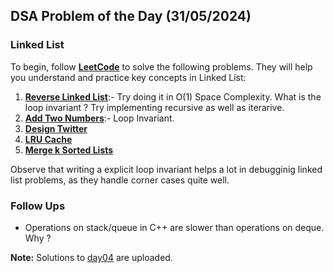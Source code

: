 ## DSA Problem of the Day (31/05/2024)

### Linked List

To begin, follow **[LeetCode](https://leetcode.com/)** to solve the following problems. They will help you understand and practice key concepts in Linked List:

1. **[Reverse Linked List](https://leetcode.com/problems/reverse-linked-list/)**:- Try doing it in O(1) Space Complexity. What is the loop invariant ? Try implementing recursive as well as iterarive.
2. **[Add Two Numbers](https://leetcode.com/problems/add-two-numbers/description/)**:- Loop Invariant.
3. **[Design Twitter](https://leetcode.com/problems/design-twitter/description/)**
4. **[LRU Cache](https://leetcode.com/problems/lru-cache/)**
5. **[Merge k Sorted Lists](https://leetcode.com/problems/merge-k-sorted-lists/)**

Observe that writing a explicit loop invariant helps a lot in debugginig linked list problems, as they handle corner cases quite well.

### Follow Ups

* Operations on stack/queue in C++ are slower than operations on deque. Why ?

**Note:** Solutions to [day04](../day04) are uploaded.
